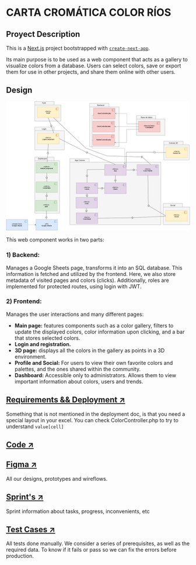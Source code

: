 # CARTA CROMÁTICA COLOR RÍOS

## Proyect Description

This is a [Next.js](https://nextjs.org/) project bootstrapped with [`create-next-app`](https://github.com/vercel/next.js/tree/canary/packages/create-next-app).

Its main purpose is to be used as a web component that acts as a gallery to visualize colors from a database. Users can select colors, save or export them for use in other projects, and share them online with other users.

## Design

![Diagrama Color Ríos](Diagrama_colorrios.png)

This web component works in two parts:

### 1) Backend:

Manages a Google Sheets page, transforms it into an SQL database. This information is fetched and utilized by the frontend.
Here, we also store metadata of visited pages and colors (clicks). Additionally, roles are implemented for protected routes, using login with JWT.

### 2) Frontend:
Manages the user interactions and many different pages:
- **Main page:** features components such as a color gallery, filters to update the displayed colors, color information upon clicking, and a bar that stores selected colors.
- **Login and registration.**
- **3D page:** displays all the colors in the gallery as points in a 3D environment.
- **Profile and Social:** For users to view their own favorite colors and palettes, and the ones shared within the community.
- **Dashboard:** Accessible only to administrators. Allows them to view important information about colors, users and trends.

## [Requirements && Deployment ↗️](https://docs.google.com/document/d/1yK6ltc7X2nPYVArZnHLF808YQKL483dlPvmPe1h5N8M/edit?usp=sharing)
Something that is not mentioned in the deployment doc, is that you need a special layout in your excel. You can check ColorController.php to try to understand `value[cell]`

## [Code ↗️](https://www.notion.so/Docs-C-digo-bc490e49ff784ef9b0620a55736eb97e)

## [Figma ↗️](https://www.figma.com/file/jfuIMZQGajUpkj0Mz2oPYV/Los-R%C3%ADos-en-Colores?type=design&node-id=3%3A254&mode=design&t=ByFDyYO79KRT8XiD-1)
All our designs, prototypes and wireflows.

## [Sprint's ↗️](https://www.notion.so/Entregables-82b30fb037f44b84b5b2a6c79a310142)
Sprint information about tasks, progress, inconvenients, etc

## [Test Cases ↗️](https://docs.google.com/spreadsheets/d/1dGxAordmbZbPbXAAqwfNuQdKa8Oe1Hk7fc4AaqUTfs4/edit#gid=148973434)
All tests done manually. We consider a series of prerequisites, as well as the required data. To know if it fails or pass so we can fix the errors before production.
